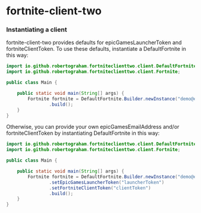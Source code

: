 # fortnite-client-two

### Instantiating a client

fortnite-client-two provides defaults for epicGamesLauncherToken and fortniteClientToken. To use these defaults,
instantiate a DefaultFortnite in this way:

```java
import io.github.robertograham.fortniteclienttwo.client.DefaultFortnite;
import io.github.robertograham.fortniteclienttwo.client.Fortnite;

public class Main {

    public static void main(String[] args) {
        Fortnite fortnite = DefaultFortnite.Builder.newInstance("demo@example.com", "demo")
                .build();
    }
}
```

Otherwise, you can provide your own epicGamesEmailAddress and/or fortniteClientToken by instantiating DefaultFortnite in
this way:

```java
import io.github.robertograham.fortniteclienttwo.client.DefaultFortnite;
import io.github.robertograham.fortniteclienttwo.client.Fortnite;

public class Main {

    public static void main(String[] args) {
        Fortnite fortnite = DefaultFortnite.Builder.newInstance("demo@example.com", "demo")
                .setEpicGamesLauncherToken("launcherToken")
                .setFortniteClientToken("clientToken")
                .build();
    }
}
```